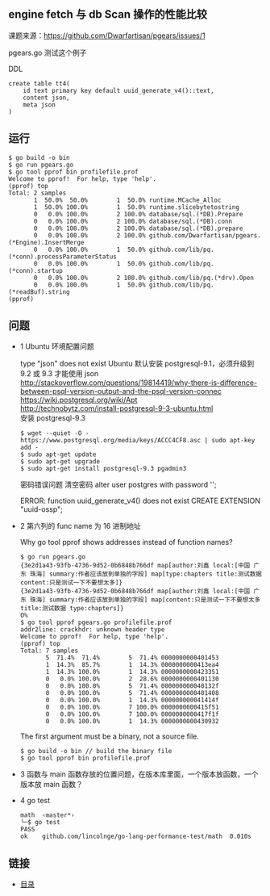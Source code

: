 engine fetch 与 db Scan 操作的性能比较
-------------
课题来源：<https://github.com/Dwarfartisan/pgears/issues/1>

pgears.go 测试这个例子

DDL

```
create table tt4(
    id text primary key default uuid_generate_v4()::text,
    content json,
    meta json
)
```


运行
---------------------

```
$ go build -o bin
$ go run pgears.go
$ go tool pprof bin profilefile.prof
Welcome to pprof!  For help, type 'help'.
(pprof) top
Total: 2 samples
       1  50.0%  50.0%        1  50.0% runtime.MCache_Alloc
       1  50.0% 100.0%        1  50.0% runtime.slicebytetostring
       0   0.0% 100.0%        2 100.0% database/sql.(*DB).Prepare
       0   0.0% 100.0%        2 100.0% database/sql.(*DB).conn
       0   0.0% 100.0%        2 100.0% database/sql.(*DB).prepare
       0   0.0% 100.0%        2 100.0% github.com/Dwarfartisan/pgears.(*Engine).InsertMerge
       0   0.0% 100.0%        1  50.0% github.com/lib/pq.(*conn).processParameterStatus
       0   0.0% 100.0%        1  50.0% github.com/lib/pq.(*conn).startup
       0   0.0% 100.0%        2 100.0% github.com/lib/pq.(*drv).Open
       0   0.0% 100.0%        1  50.0% github.com/lib/pq.(*readBuf).string
(pprof) 
```

问题
-------------
- 1 Ubuntu 环境配置问题  
  
  type "json" does not exist
  Ubuntu 默认安装 postgresql-9.1，必须升级到 9.2 或 9.3 才能使用 json  
  <http://stackoverflow.com/questions/19814419/why-there-is-difference-between-psql-version-output-and-the-psql-version-connec>  
  <https://wiki.postgresql.org/wiki/Apt>  
  <http://technobytz.com/install-postgresql-9-3-ubuntu.html>  
  安装 postgresql-9.3

  ```
  $ wget --quiet -O - https://www.postgresql.org/media/keys/ACCC4CF8.asc | sudo apt-key add -
  $ sudo apt-get update
  $ sudo apt-get upgrade
  $ sudo apt-get install postgresql-9.3 pgadmin3
  ```

  密码错误问题
  清空密码 alter user postgres with password '';

  ERROR:  function uuid_generate_v4() does not exist
  CREATE EXTENSION "uuid-ossp";

- 2 第六列的 func name 为 16 进制地址  

  Why go tool pprof shows addresses instead of function names?

  ```
  $ go run pgears.go
  {3e2d1a43-93fb-4736-9d52-0b6848b766df map[author:刘鑫 local:[中国 广东 珠海] summary:作者应该放到单独的字段] map[type:chapters title:测试数据 content:只是测试一下不要想太多]}
  {3e2d1a43-93fb-4736-9d52-0b6848b766df map[author:刘鑫 local:[中国 广东 珠海] summary:作者应该放到单独的字段] map[content:只是测试一下不要想太多 title:测试数据 type:chapters]}
  O%
  $ go tool pprof pgears.go profilefile.prof
  addr2line: crackhdr: unknown header type
  Welcome to pprof!  For help, type 'help'.
  (pprof) top
  Total: 7 samples
         5  71.4%  71.4%        5  71.4% 0000000000401453
         1  14.3%  85.7%        1  14.3% 0000000000413ea4
         1  14.3% 100.0%        1  14.3% 0000000000423351
         0   0.0% 100.0%        2  28.6% 0000000000401130
         0   0.0% 100.0%        5  71.4% 000000000040132f
         0   0.0% 100.0%        5  71.4% 0000000000401408
         0   0.0% 100.0%        1  14.3% 000000000041414f
         0   0.0% 100.0%        7 100.0% 0000000000415f51
         0   0.0% 100.0%        7 100.0% 0000000000417f1f
         0   0.0% 100.0%        1  14.3% 0000000000430932
  ```

  The first argument must be a binary, not a source file.

  ```
  $ go build -o bin // build the binary file
  $ go tool pprof bin profilefile.prof
  ```

- 3 函数与 main 函数存放的位置问题，在版本库里面，一个版本放函数，一个版本放 main 函数？
- 4 go test

  ```
  math  ‹master*›
  ╰─$ go test
  PASS
  ok    github.com/lincolnge/go-lang-performance-test/math  0.010s
  ```

链接
-------------
- [目录](README.md)